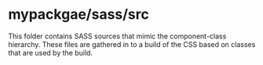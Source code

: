 # mypackgae/sass/src

This folder contains SASS sources that mimic the component-class hierarchy. These files
are gathered in to a build of the CSS based on classes that are used by the build.
